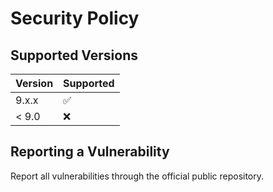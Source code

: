 # Security Policy

## Supported Versions

| Version | Supported          |
| ------- | ------------------ |
| 9.x.x   | :white_check_mark: |
| < 9.0   | :x:                |

## Reporting a Vulnerability

Report all vulnerabilities through the official public repository.
